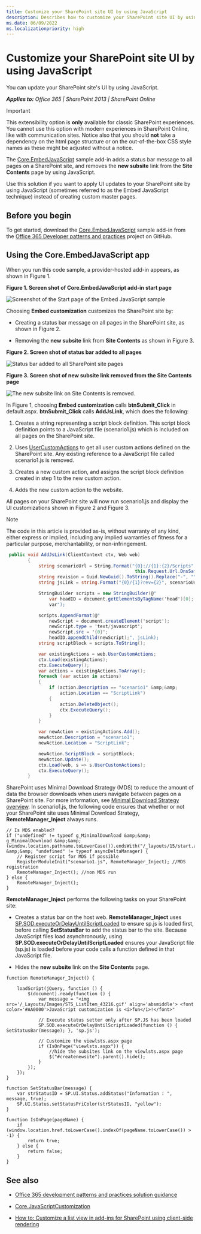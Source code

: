 ```yaml
---
title: Customize your SharePoint site UI by using JavaScript
description: Describes how to customize your SharePoint site UI by using JavaScript and outlines how to use the Core.EmbedJavaScript application.
ms.date: 06/09/2022
ms.localizationpriority: high
---
```

# Customize your SharePoint site UI by using JavaScript

You can update your SharePoint site's UI by using JavaScript.
    
_**Applies to:** Office 365 | SharePoint 2013 | SharePoint Online_

> [!IMPORTANT] 
> This extensibility option is **only** available for classic SharePoint experiences. You cannot use this option with modern experiences in SharePoint Online, like with communication sites. Notice also that you should **not** take a dependency on the html page structure or on the out-of-the-box CSS style names as these might be adjusted without a notice.
    
The [Core.EmbedJavaScript](https://github.com/SharePoint/PnP/tree/master/Samples/Core.EmbedJavaScript) sample add-in adds a status bar message to all pages on a SharePoint site, and removes the **new subsite** link from the **Site Contents** page by using JavaScript. 
    
Use this solution if you want to apply UI updates to your SharePoint site by using JavaScript (sometimes referred to as the Embed JavaScript technique) instead of creating custom master pages. 

## Before you begin
<a name="sectionSection0"> </a>

To get started, download the  [Core.EmbedJavaScript](https://github.com/SharePoint/PnP/tree/master/Samples/Core.EmbedJavaScript) sample add-in from the [Office 365 Developer patterns and practices](https://github.com/SharePoint/PnP/tree/dev) project on GitHub.

## Using the Core.EmbedJavaScript app
<a name="sectionSection1"> </a>

When you run this code sample, a provider-hosted add-in appears, as shown in Figure 1. 

**Figure 1. Screen shot of Core.EmbedJavaScript add-in start page**

![Screenshot of the Start page of the Embed JavaScript sample](media/bdbf1df9-5027-4c6c-8ae9-152747fbbc1c.png)

Choosing  **Embed customization** customizes the SharePoint site by:

- Creating a status bar message on all pages in the SharePoint site, as shown in Figure 2.
    
- Removing the  **new subsite** link from **Site Contents** as shown in Figure 3.

**Figure 2. Screen shot of status bar added to all pages**

![Status bar added to all SharePoint site pages](media/ccae4093-4640-4339-a5f2-1df66c117cdc.png)

**Figure 3. Screen shot of new subsite link removed from the Site Contents page**

![The new subsite link on Site Contents is removed.](media/0631ce39-76e8-446a-b628-f41c2a066e4c.png)

In Figure 1, choosing  **Embed customization** calls **btnSubmit_Click** in default.aspx. **btnSubmit_Click** calls **AddJsLink**, which does the following:

1. Creates a string representing a script block definition. This script block definition points to a JavaScript file (scenario1.js) which is included on all pages on the SharePoint site. 
    
2. Uses  [UserCustomActions](https://msdn.microsoft.com/library/office/microsoft.sharepoint.spweb.usercustomactions%28v=office.15%29.aspx) to get all user custom actions defined on the SharePoint site. Any existing reference to a JavaScript file called scenario1.js is removed.
    
3.  Creates a new custom action, and assigns the script block definition created in step 1 to the new custom action.
    
4. Adds the new custom action to the website.
    
All pages on your SharePoint site will now run scenario1.js and display the UI customizations shown in Figure 2 and Figure 3.
    
> [!NOTE] 
> The code in this article is provided as-is, without warranty of any kind, either express or implied, including any implied warranties of fitness for a particular purpose, merchantability, or non-infringement.

```csharp
 public void AddJsLink(ClientContext ctx, Web web)
        {
            string scenarioUrl = String.Format("{0}://{1}:{2}/Scripts", this.Request.Url.Scheme, 
                                                this.Request.Url.DnsSafeHost, this.Request.Url.Port);
            string revision = Guid.NewGuid().ToString().Replace("-", "");
            string jsLink = string.Format("{0}/{1}?rev={2}", scenarioUrl, "scenario1.js", revision);

            StringBuilder scripts = new StringBuilder(@"
                var headID = document.getElementsByTagName('head')[0]; 
                var");

            scripts.AppendFormat(@"
                newScript = document.createElement('script');
                newScript.type = 'text/javascript';
                newScript.src = '{0}';
                headID.appendChild(newScript);", jsLink);
            string scriptBlock = scripts.ToString();

            var existingActions = web.UserCustomActions;
            ctx.Load(existingActions);
            ctx.ExecuteQuery();
            var actions = existingActions.ToArray();
            foreach (var action in actions)
            {
                if (action.Description == "scenario1" &amp;&amp;
                    action.Location == "ScriptLink")
                {
                    action.DeleteObject();
                    ctx.ExecuteQuery();
                }
            }

            var newAction = existingActions.Add();
            newAction.Description = "scenario1";
            newAction.Location = "ScriptLink";

            newAction.ScriptBlock = scriptBlock;
            newAction.Update();
            ctx.Load(web, s => s.UserCustomActions);
            ctx.ExecuteQuery();
        }
```

SharePoint uses Minimal Download Strategy (MDS) to reduce the amount of data the browser downloads when users navigate between pages on a SharePoint site. For more information, see  [Minimal Download Strategy overview](https://msdn.microsoft.com/library/office/dn456544%28v=office.15%29.aspx). In scenario1.js, the following code ensures that whether or not your SharePoint site uses Minimal Download Strategy,  **RemoteManager_Inject** always runs.

```
// Is MDS enabled?
if ("undefined" != typeof g_MinimalDownload &amp;&amp; g_MinimalDownload &amp;&amp; (window.location.pathname.toLowerCase()).endsWith("/_layouts/15/start.aspx") &amp;&amp; "undefined" != typeof asyncDeltaManager) {
    // Register script for MDS if possible
    RegisterModuleInit("scenario1.js", RemoteManager_Inject); //MDS registration
    RemoteManager_Inject(); //non MDS run
} else {
    RemoteManager_Inject();
}
```

**RemoteManager_Inject** performs the following tasks on your SharePoint site:

- Creates a status bar on the host web.  **RemoteManager_Inject** uses [SP.SOD.executeOrDelayUntilScriptLoaded](https://msdn.microsoft.com/library/office/ff411788%28v=office.14%29.aspx) to ensure sp.js is loaded first, before calling **SetStatusBar** to add the status bar to the site. Because JavaScript files load asynchronously, using **SP.SOD.executeOrDelayUntilScriptLoaded** ensures your JavaScript file (sp.js) is loaded before your code calls a function defined in that JavaScript file.
    
- Hides the  **new subsite** link on the **Site Contents** page.

```
function RemoteManager_Inject() {

    loadScript(jQuery, function () {
        $(document).ready(function () {
            var message = "<img src='/_Layouts/Images/STS_ListItem_43216.gif' align='absmiddle'> <font color='#AA0000'>JavaScript customization is <i>fun</i>!</font>"

            // Execute status setter only after SP.JS has been loaded
            SP.SOD.executeOrDelayUntilScriptLoaded(function () { SetStatusBar(message); }, 'sp.js');

            // Customize the viewlsts.aspx page
            if (IsOnPage("viewlsts.aspx")) {
                //hide the subsites link on the viewlsts.aspx page
                $("#createnewsite").parent().hide();
            }
        });
    });
}

function SetStatusBar(message) {
    var strStatusID = SP.UI.Status.addStatus("Information : ", message, true);
    SP.UI.Status.setStatusPriColor(strStatusID, "yellow");
}

function IsOnPage(pageName) {
    if (window.location.href.toLowerCase().indexOf(pageName.toLowerCase()) > -1) {
        return true;
    } else {
        return false;
    }
}

```

## See also
<a name="bk_addresources"> </a>

-  [Office 365 development patterns and practices solution guidance](Office-365-development-patterns-and-practices-solution-guidance.md)
    
-  [Core.JavaScriptCustomization](https://github.com/SharePoint/PnP/tree/master/Samples/Core.JavaScriptCustomization)
    
-  [How to: Customize a list view in add-ins for SharePoint using client-side rendering](https://msdn.microsoft.com/library/8d5cabb2-70d0-46a0-bfe0-9e21f8d67d86.aspx)
